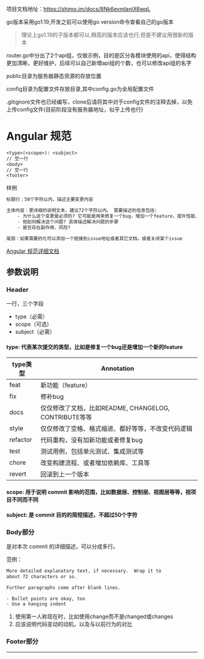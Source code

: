 项目文档地址：https://shimo.im/docs/8Nk6evmlaniX6wqL

go版本采用go1.19,开发之前可以使用go version命令查看自己的go版本

> 理论上go1.19的子版本都可以,稍高的版本应该也行,但是不建议用很新的版本

router.go中分出了2个api组，仅做示例，目的是区分各模块使用的api，使得结构更加清晰，更好维护，后续可以自己新增api组的个数，也可以修改api组的名字

public目录为服务器静态资源的存放位置

config目录为配置文件存放目录,其中config.go为全局配置文件

.gitignore文件也已经编写，clone后请将其中对于config文件的注释去掉，以免上传config文件(目前阶段没有服务器地址，似乎上传也行)



# Angular 规范

```txt
<type>(<scope>): <subject>
// 空一行
<body>
// 空一行
<footer>
```

样例

```txt
标题行：50个字符以内，描述主要变更内容

主体内容：更详细的说明文本，建议72个字符以内。 需要描述的信息包括: 
    - 为什么这个变更是必须的? 它可能是用来修复一个bug，增加一个feature，提升性能、可靠性、稳定性等等
    - 他如何解决这个问题? 具体描述解决问题的步骤
    - 是否存在副作用、风险? 

尾部：如果需要的化可以添加一个链接到issue地址或者其它文档，或者关闭某个issue
```

[Angular 规范详细文档](https://docs.google.com/document/d/1QrDFcIiPjSLDn3EL15IJygNPiHORgU1_OOAqWjiDU5Y)

## 参数说明

### Header

一行，三个字段

- type（必需）
- scope（可选）
- subject（必需）

#### type: 代表某次提交的类型，比如是修复一个bug还是增加一个新的feature

| type类型 | Annotation |
|--|--|
| feat	 | 新功能（feature） |
| fix	 | 修补bug |
| docs	 | 仅仅修改了文档，比如README, CHANGELOG, CONTRIBUTE等等 |
| style	 | 仅仅修改了空格、格式缩进、都好等等，不改变代码逻辑 |
| refactor | 代码重构，没有加新功能或者修复bug |
| test	 | 测试用例，包括单元测试、集成测试等 |
| chore	 | 改变构建流程、或者增加依赖库、工具等 |
| revert | 回滚到上一个版本 |

#### scope: 用于说明 commit 影响的范围，比如数据层、控制层、视图层等等，视项目不同而不同

#### subject: 是 commit 目的的简短描述，不超过50个字符

### Body部分

是对本次 commit 的详细描述，可以分成多行。

范例：

```txt
More detailed explanatory text, if necessary.  Wrap it to 
about 72 characters or so. 

Further paragraphs come after blank lines.

- Bullet points are okay, too
- Use a hanging indent
```

1. 使用第一人称现在时，比如使用change而不是changed或changes
2. 应该说明代码变动的动机，以及与以前行为的对比

### Footer部分

----